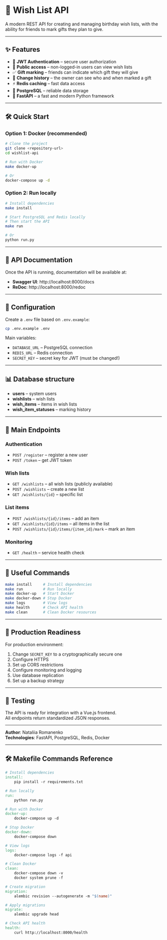 # 🎁 Wish List API

A modern REST API for creating and managing birthday wish lists, with the ability for friends to mark gifts they plan to give.

---

## ✨ Features

- 🔐 **JWT Authentication** – secure user authorization  
- 👥 **Public access** – non-logged-in users can view wish lists  
- ✅ **Gift marking** – friends can indicate which gift they will give  
- 📝 **Change history** – the owner can see who and when marked a gift  
- ⚡ **Redis caching** – fast data access  
- 🐘 **PostgreSQL** – reliable data storage  
- 🚀 **FastAPI** – a fast and modern Python framework  

---

## 🛠️ Quick Start

### Option 1: Docker (recommended)

```bash
# Clone the project
git clone <repository-url>
cd wishlist-api

# Run with Docker
make docker-up

# Or
docker-compose up -d
```

### Option 2: Run locally

```bash
# Install dependencies
make install

# Start PostgreSQL and Redis locally
# Then start the API
make run

# Or
python run.py
```

---

## 📖 API Documentation

Once the API is running, documentation will be available at:

- **Swagger UI**: http://localhost:8000/docs  
- **ReDoc**: http://localhost:8000/redoc  

---

## 🔧 Configuration

Create a `.env` file based on `.env.example`:

```bash
cp .env.example .env
```

Main variables:

- `DATABASE_URL` – PostgreSQL connection  
- `REDIS_URL` – Redis connection  
- `SECRET_KEY` – secret key for JWT (must be changed!)  

---

## 📊 Database structure

- **users** – system users  
- **wishlists** – wish lists  
- **wish_items** – items in wish lists  
- **wish_item_statuses** – marking history  

---

## 🎯 Main Endpoints

### Authentication
- `POST /register` – register a new user  
- `POST /token` – get JWT token  

### Wish lists
- `GET /wishlists` – all wish lists (publicly available)  
- `POST /wishlists` – create a new list  
- `GET /wishlists/{id}` – specific list  

### List items
- `POST /wishlists/{id}/items` – add an item  
- `GET /wishlists/{id}/items` – all items in the list  
- `POST /wishlists/{id}/items/{item_id}/mark` – mark an item  

### Monitoring
- `GET /health` – service health check  

---

## 🔄 Useful Commands

```bash
make install     # Install dependencies
make run         # Run locally
make docker-up   # Start Docker
make docker-down # Stop Docker
make logs        # View logs
make health      # Check API health
make clean       # Clean Docker resources
```

---

## 🚀 Production Readiness

For production environment:

1. Change `SECRET_KEY` to a cryptographically secure one  
2. Configure HTTPS  
3. Set up CORS restrictions  
4. Configure monitoring and logging  
5. Use database replication  
6. Set up a backup strategy  

---

## 🧪 Testing

The API is ready for integration with a Vue.js frontend.  
All endpoints return standardized JSON responses.  

---

**Author**: Nataliia Romanenko  
**Technologies**: FastAPI, PostgreSQL, Redis, Docker  

---

## 🛠️ Makefile Commands Reference

```makefile
# Install dependencies
install:
	pip install -r requirements.txt

# Run locally
run:
	python run.py

# Run with Docker
docker-up:
	docker-compose up -d

# Stop Docker
docker-down:
	docker-compose down

# View logs
logs:
	docker-compose logs -f api

# Clean Docker
clean:
	docker-compose down -v
	docker system prune -f

# Create migration
migration:
	alembic revision --autogenerate -m "$(name)"

# Apply migrations
migrate:
	alembic upgrade head

# Check API health
health:
	curl http://localhost:8000/health
```
